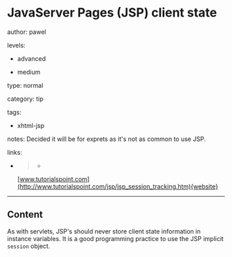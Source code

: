 # JavaServer Pages (JSP) client state
author: pawel

levels:

  - advanced

  - medium

type: normal

category: tip

tags:

  - xhtml-jsp

notes: Decided it will be for exprets as it's not as common to use JSP.

links:

  - >-
    [www.tutorialspoint.com](http://www.tutorialspoint.com/jsp/jsp_session_tracking.htm){website}

---
## Content

As with servlets, JSP's should never store client state information in instance variables. It is a good programming practice to use the JSP implicit `session` object.